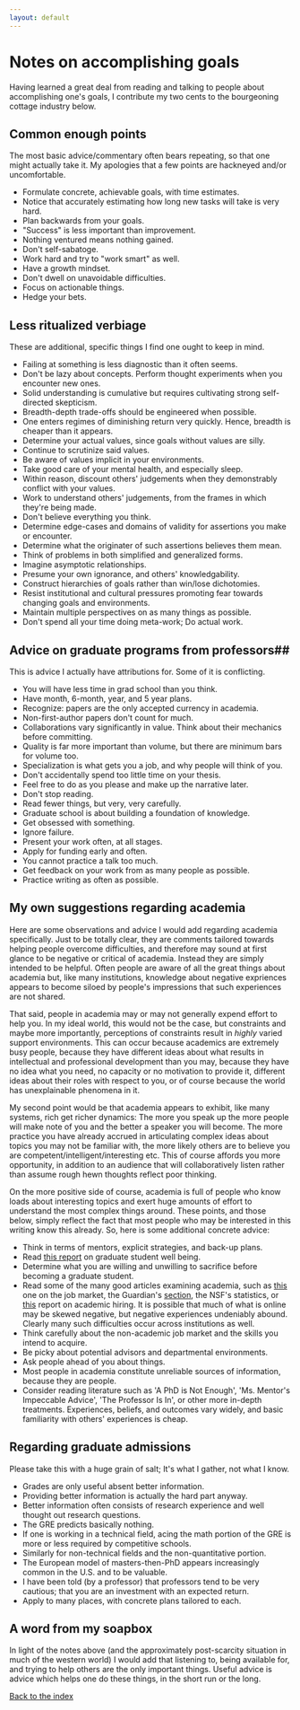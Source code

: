 ```yaml
---
layout: default
---
```


# Notes on accomplishing goals #
Having learned a great deal from reading and talking to people about accomplishing one's goals, I contribute my two cents to the bourgeoning cottage industry below.

## Common enough points ##
The most basic advice/commentary often bears repeating, so that one might actually take it. My apologies that a few points are hackneyed and/or uncomfortable.

 - Formulate concrete, achievable goals, with time estimates.
 - Notice that accurately estimating how long new tasks will take is very hard.
 - Plan backwards from your goals.
 - "Success" is less important than improvement.
 - Nothing ventured means nothing gained.
 - Don't self-sabatoge.
 - Work hard and try to "work smart" as well.
 - Have a growth mindset.
 - Don't dwell on unavoidable difficulties.
 - Focus on actionable things.
 - Hedge your bets.

## Less ritualized verbiage ##
These are additional, specific things I find one ought to keep in mind.

 - Failing at something is less diagnostic than it often seems.
 - Don't be lazy about concepts. Perform thought experiments when you encounter new ones.
 - Solid understanding is cumulative but requires cultivating strong self-directed skepticism.
 - Breadth-depth trade-offs should be engineered when possible.
 - One enters regimes of diminishing return very quickly. Hence, breadth is cheaper than it appears.
 - Determine your actual values, since goals without values are silly.
 - Continue to scrutinize said values.
 - Be aware of values implicit in your environments.
 - Take good care of your mental health, and especially sleep.
 - Within reason, discount others' judgements when they demonstrably conflict with your values.
 - Work to understand others' judgements, from the frames in which they're being made.
 - Don't believe everything you think.
 - Determine edge-cases and domains of validity for assertions you make or encounter.
 - Determine what the originater of such assertions believes them mean.
 - Think of problems in both simplified and generalized forms.
 - Imagine asymptotic relationships.
 - Presume your own ignorance, and others' knowledgability.
 - Construct hierarchies of goals rather than win/lose dichotomies.
 - Resist institutional and cultural pressures promoting fear towards changing goals and environments.
 - Maintain multiple perspectives on as many things as possible.
 - Don't spend all your time doing meta-work; Do actual work.

## Advice on graduate programs from professors##
This is advice I actually have attributions for. Some of it is conflicting.

 - You will have less time in grad school than you think.
 - Have month, 6-month, year, and 5 year plans.
 - Recognize: papers are the only accepted currency in academia.
 - Non-first-author papers don't count for much.
 - Collaborations vary significantly in value. Think about their mechanics before committing.
 - Quality is far more important than volume, but there are minimum bars for volume too.
 - Specialization is what gets you a job, and why people will think of you.
 - Don't accidentally spend too little time on your thesis.
 - Feel free to do as you please and make up the narrative later.
 - Don't stop reading.
 - Read fewer things, but very, very carefully.
 - Graduate school is about building a foundation of knowledge.
 - Get obsessed with something.
 - Ignore failure.
 - Present your work often, at all stages.
 - Apply for funding early and often.
 - You cannot practice a talk too much.
 - Get feedback on your work from as many people as possible.
 - Practice writing as often as possible.

## My own suggestions regarding academia ##
Here are some observations and advice I would add regarding academia specifically. Just to be totally clear, they are comments tailored towards helping people overcome difficulties, and therefore may sound at first glance to be negative or critical of academia. Instead they are simply intended to be helpful. Often people are aware of all the great things about academia but, like many institutions, knowledge about negative expriences appears to become siloed by people's impressions that such experiences are not shared.

That said, people in academia may or may not generally expend effort to help you. In my ideal world, this would not be the case, but constraints and maybe more importantly, perceptions of constraints result in _highly_ varied support environments. This can occur because academics are extremely busy people, because they have different ideas about what results in intellectual and professional development than you may, because they have no idea what you need, no capacity or no motivation to provide it, different ideas about their roles with respect to you, or of course because the world has unexplainable phenomena in it.

My second point would be that academia appears to exhibit, like many systems, rich get richer dynamics: The more you speak up the more people will make note of you and the better a speaker you will become. The more practice you have already accrued in articulating complex ideas about topics you may not be familiar with, the more likely others are to believe you are competent/intelligent/interesting etc. This of course affords you more opportunity, in addition to an audience that will collaboratively listen rather than assume rough hewn thoughts reflect poor thinking.

On the more positive side of course, academia is full of people who know loads about interesting topics and exert huge amounts of effort to understand the most complex things around. These points, and those below, simply reflect the fact that most people who may be interested in this writing know this already. So, here is some additional concrete advice:

 - Think in terms of mentors, explicit strategies, and back-up plans.
 - Read [this report](http://ga.berkeley.edu/wp-content/uploads/2015/04/wellbeingreport_2014.pdf) on graduate student well being.
 - Determine what you are willing and unwilling to sacrifice before becoming a graduate student.
 - Read some of the many good articles examining academia, such as [this](https://www.theatlantic.com/education/archive/2016/04/bad-job-market-phds/479205/) one on the job market, the Guardian's [section](https://www.theguardian.com/higher-education-network/series/academics-anonymous), the NSF's statistics, or [this](http://www.sciencemag.org/careers/2016/03/how-prestige-shapes-professoriate) report on academic hiring. It is possible that much of what is online may be skewed negative, but negative experiences undeniably abound. Clearly many such difficulties occur across institutions as well.
 - Think carefully about the non-academic job market and the skills you intend to acquire.
 - Be picky about potential advisors and departmental environments.
 - Ask people ahead of you about things.
 - Most people in academia constitute unreliable sources of information, because they are people.
 - Consider reading literature such as 'A PhD is Not Enough', 'Ms. Mentor's Impeccable Advice', 'The Professor Is In', or other more in-depth treatments. Experiences, beliefs, and outcomes vary widely, and basic familiarity with others' experiences is cheap.


## Regarding graduate admissions ##
Please take this with a huge grain of salt; It's what I gather, not what I know.

 - Grades are only useful absent better information.
 - Providing better information is actually the hard part anyway.
 - Better information often consists of research experience and well thought out research questions.
 - The GRE predicts basically nothing.
 - If one is working in a technical field, acing the math portion of the GRE is more or less required by competitive schools.
 - Similarly for non-technical fields and the non-quantitative portion.
 - The European model of masters-then-PhD appears increasingly common in the U.S. and to be valuable.
 - I have been told (by a professor) that professors tend to be very cautious; that you are an investment with an expected return.
 - Apply to many places, with concrete plans tailored to each.

## A word from my soapbox ##
In light of the notes above (and the approximately post-scarcity situation in much of the western world) I would add that listening to, being available for, and trying to help others are the only important things. Useful advice is advice which helps one do these things, in the short run or the long.

[Back to the index](../index)
